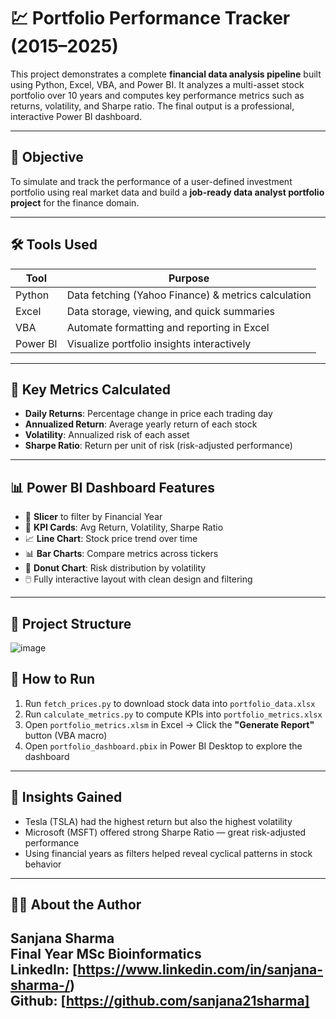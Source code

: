 # 💹 Portfolio Performance Tracker (2015–2025)

This project demonstrates a complete **financial data analysis pipeline** built using Python, Excel, VBA, and Power BI. It analyzes a multi-asset stock portfolio over 10 years and computes key performance metrics such as returns, volatility, and Sharpe ratio. The final output is a professional, interactive Power BI dashboard.

---

## 🎯 Objective

To simulate and track the performance of a user-defined investment portfolio using real market data and build a **job-ready data analyst portfolio project** for the finance domain.

---

## 🛠️ Tools Used

| Tool      | Purpose                                   |
|-----------|-------------------------------------------|
| Python    | Data fetching (Yahoo Finance) & metrics calculation |
| Excel     | Data storage, viewing, and quick summaries |
| VBA       | Automate formatting and reporting in Excel |
| Power BI  | Visualize portfolio insights interactively |

---

## 🧮 Key Metrics Calculated

- **Daily Returns**: Percentage change in price each trading day  
- **Annualized Return**: Average yearly return of each stock  
- **Volatility**: Annualized risk of each asset  
- **Sharpe Ratio**: Return per unit of risk (risk-adjusted performance)

---

## 📊 Power BI Dashboard Features

- 📅 **Slicer** to filter by Financial Year  
- 🧾 **KPI Cards**: Avg Return, Volatility, Sharpe Ratio  
- 📈 **Line Chart**: Stock price trend over time  
- 📊 **Bar Charts**: Compare metrics across tickers  
- 🍩 **Donut Chart**: Risk distribution by volatility  
- 🖱️ Fully interactive layout with clean design and filtering

---

## 📁 Project Structure
![image](https://github.com/user-attachments/assets/108240ff-91dc-4d82-98d8-1c894a870069)


## 🚀 How to Run

1. Run `fetch_prices.py` to download stock data into `portfolio_data.xlsx`
2. Run `calculate_metrics.py` to compute KPIs into `portfolio_metrics.xlsx`
3. Open `portfolio_metrics.xlsm` in Excel → Click the **"Generate Report"** button (VBA macro)
4. Open `portfolio_dashboard.pbix` in Power BI Desktop to explore the dashboard

---

## 📌 Insights Gained

- Tesla (TSLA) had the highest return but also the highest volatility  
- Microsoft (MSFT) offered strong Sharpe Ratio — great risk-adjusted performance  
- Using financial years as filters helped reveal cyclical patterns in stock behavior  

---

## 👩‍💻 About the Author

**Sanjana Sharma**  
Final Year MSc Bioinformatics  
LinkedIn: [https://www.linkedin.com/in/sanjana-sharma-/)  
Github: [https://github.com/sanjana21sharma]
---
